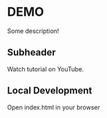 # DEMO

Some description!

## Subheader

Watch tutorial on YouTube.

## Local Development
Open index.html in your browser
